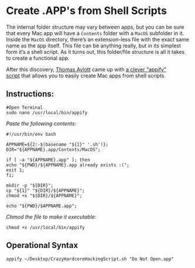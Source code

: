 # Create .APP's from Shell Scripts
The internal folder structure may vary between apps, but you can be sure that every Mac app will have a `Contents` folder with a `MacOS` subfolder in it. Inside the `MacOS` directory, there’s an extension-less file with the exact same name as the app itself. This file can be anything really, but in its simplest form it’s a shell script. As it turns out, this folder/file structure is all it takes to create a functional app.

After this discovery, [Thomas Aylott](http://subtlegradient.com/) came up with [a clever “appify” script](https://gist.github.com/mathiasbynens/674099) that allows you to easily create Mac apps from shell scripts. 

## Instructions:
```
#Open Terminal
sudo nano /usr/local/bin/appify
```
*Paste the following contents:*
```
#!/usr/bin/env bash  
  
APPNAME=${2:-$(basename "${1}" '.sh')};  
DIR="${APPNAME}.app/Contents/MacOS";  
  
if [ -a "${APPNAME}.app" ]; then  
echo "${PWD}/${APPNAME}.app already exists :(";  
exit 1;  
fi;  
  
mkdir -p "${DIR}";  
cp "${1}" "${DIR}/${APPNAME}";  
chmod +x "${DIR}/${APPNAME}";  
  
echo "${PWD}/$APPNAME.app";
```
*Chmod the file to make it executable:*
```
chmod +x /usr/local/bin/appify
```

## Operational Syntax
```
appify ~/Desktop/CrazyHardcoreHackingScript.sh "Do Not Open.app"

```